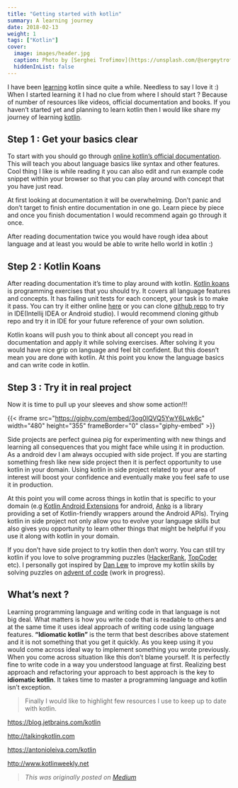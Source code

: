 ```yaml
---
title: "Getting started with kotlin"
summary: A learning journey 
date: 2018-02-13
weight: 1
tags: ["Kotlin"]
cover:
  image: images/header.jpg 
  caption: Photo by [Serghei Trofimov](https://unsplash.com/@sergeytrofimov?utm_content=creditCopyText&utm_medium=referral&utm_source=unsplash) on [Unsplash](https://unsplash.com/photos/man-preparing-for-race-at-oval-track-XIKBB9upCcI?utm_content=creditCopyText&utm_medium=referral&utm_source=unsplash)
  hiddenInList: false
---
```


I have been [learning](https://hackernoon.com/tagged/learning) kotlin since quite a while. Needless to say I love it :) When I started learning it I had no clue from where I should start ? Because of number of resources like videos, official documentation and books. If you haven’t started yet and planning to learn kotlin then I would like share my journey of learning [kotlin](https://hackernoon.com/tagged/kotlin).

## Step 1 : Get your basics clear

To start with you should go through [online kotlin’s official documentation](https://kotlinlang.org/docs/reference/). This will teach you about language basics like syntax and other features. Cool thing I like is while reading it you can also edit and run example code snippet within your browser so that you can play around with concept that you have just read.

At first looking at documentation it will be overwhelming. Don’t panic and don’t target to finish entire documentation in one go. Learn piece by piece and once you finish documentation I would recommend again go through it once.

After reading documentation twice you would have rough idea about language and at least you would be able to write hello world in kotlin :)

## Step 2 : Kotlin Koans

After reading documentation it’s time to play around with kotlin. [Kotlin koans](https://github.com/Kotlin/kotlin-koans) is programming exercises that you should try. It covers all language features and concepts. It has failing unit tests for each concept, your task is to make it pass. You can try it either online [here](https://try.kotlinlang.org/#/Kotlin%20Koans/Introduction/Hello,%20world!/Task.kt) or you can clone [github repo](https://github.com/Kotlin/kotlin-koans) to try in IDE(Intellij IDEA or Android studio). I would recommend cloning github repo and try it in IDE for your future reference of your own solution.

Kotlin koans will push you to think about all concept you read in documentation and apply it while solving exercises. After solving it you would have nice grip on language and feel bit confident. But this doesn’t mean you are done with kotlin. At this point you know the language basics and can write code in kotlin.

## Step 3 : Try it in real project

Now it is time to pull up your sleeves and show some action!!!

{{< iframe src="https://giphy.com/embed/3og0IQVQ5YwY6Lwk6c" width="480" height="355" frameBorder="0" class="giphy-embed" >}}

Side projects are perfect guinea pig for experimenting with new things and learning all consequences that you might face while using it in production. As a android dev I am always occupied with side project. If you are starting something fresh like new side project then it is perfect opportunity to use kotlin in your domain. Using kotlin in side project related to your area of interest will boost your confidence and eventually make you feel safe to use it in production.

At this point you will come across things in kotlin that is specific to your domain (e.g [Kotlin Android Extensions](https://kotlinlang.org/docs/tutorials/android-plugin.html) for android, [Anko](http://github.com/kotlin/anko) is a library providing a set of Kotlin-friendly wrappers around the Android APIs). Trying kotlin in side project not only allow you to evolve your language skills but also gives you opportunity to learn other things that might be helpful if you use it along with kotlin in your domain.

If you don’t have side project to try kotlin then don’t worry. You can still try kotlin if you love to solve programming puzzles ([HackerRank](https://www.hackerrank.com/), [TopCoder](https://www.topcoder.com/) etc). I personally got inspired by [Dan Lew](https://twitter.com/danlew42) to improve my kotlin skills by solving puzzles on [advent of code](http://adventofcode.com/) (work in progress).

## What’s next ?

Learning programming language and writing code in that language is not big deal. What matters is how you write code that is readable to others and at the same time it uses ideal approach of writing code using language features. **“Idiomatic kotlin”** is the term that best describes above statement and it is not something that you get it quickly. As you keep using it you would come across ideal way to implement something you wrote previously. When you come across situation like this don’t blame yourself. It is perfectly fine to write code in a way you understood language at first. Realizing best approach and refactoring your approach to best approach is the key to **idiomatic kotlin**. It takes time to master a programming language and kotlin isn’t exception.

> Finally I would like to highlight few resources I use to keep up to date with kotlin.

https://blog.jetbrains.com/kotlin

http://talkingkotlin.com

https://antonioleiva.com/kotlin

http://www.kotlinweekly.net

> *This was originally posted on [Medium](https://medium.com/hackernoon/getting-started-with-kotlin-41afaa0b5362)*
